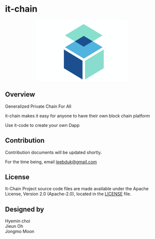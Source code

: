 # it-chain


<p align="center"><img src="./images/logo.png" width="300px" height="200px"></p>

## Overview

Generalized Private Chain For All 

it-chain makes it easy for anyone to have their own block chain platform

Use it-code to create your own Dapp



## Contribution

Contribution documents will be updated shortly. 

For the time being, email leebduk@gmail.com



## License

It-Chain Project source code files are made available under the Apache License, Version 2.0 (Apache-2.0), located in the [LICENSE](LICENSE) file.

## Designed by
Hyemin choi<br>
Jieun Oh<br>
Jongmo Moon<br>
